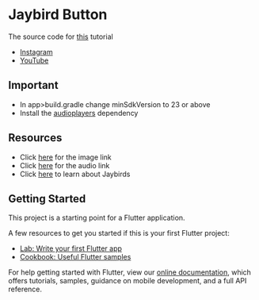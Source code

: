 # Jaybird Button

The source code for [this](https://youtu.be/naZYF0AR3V0) tutorial

- [Instagram](https://www.instagram.com/some.one.who.codez/)
- [YouTube](https://www.youtube.com/channel/UCgzDyB6FRT2sNhh0QhB7gtQ)

## Important
- In app>build.gradle change minSdkVersion to 23 or above
- Install the [audioplayers](https://pub.dev/packages/audioplayers) dependency

## Resources
- Click [here](https://th.bing.com/th/id/Rd0ee5b9161eb539b8cc87a88acc33ac8?rik=XPcWH32gfKfcQw&riu=http%3a%2f%2f4.bp.blogspot.com%2f-6Pm3iqdv3Os%2fUcAYzO1wkXI%2fAAAAAAAADRY%2fys4r2FPBYUQ%2fs1600%2fBeautiful-Blue-Jay-Bird.jpg&ehk=HeIOP5ahiW8v%2fegOsaPC7hHE4kv4HBwySOltHmA7jO0%3d&risl=&pid=ImgRaw) for the image link
- Click [here](https://www.british-birdsongs.uk/sounds/1547.mp3) for the audio link
- Click [here](http://birds-infoa2z.blogspot.com/2013/06/Blue-Jay-Bird-Information.html) to learn about Jaybirds

## Getting Started

This project is a starting point for a Flutter application.

A few resources to get you started if this is your first Flutter project:

- [Lab: Write your first Flutter app](https://flutter.dev/docs/get-started/codelab)
- [Cookbook: Useful Flutter samples](https://flutter.dev/docs/cookbook)

For help getting started with Flutter, view our
[online documentation](https://flutter.dev/docs), which offers tutorials,
samples, guidance on mobile development, and a full API reference.
